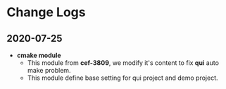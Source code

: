 # Change Logs


## 2020-07-25
- **cmake module**
	- This module from **cef-3809**, we modify it's content to fix **qui** auto make problem.
	- This module define base setting for qui project and demo project.

